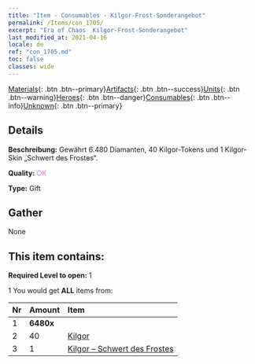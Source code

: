 ```yaml
---
title: "Item - Consumables - Kilgor-Frost-Sonderangebot"
permalink: /Items/con_1705/
excerpt: "Era of Chaos  Kilgor-Frost-Sonderangebot"
last_modified_at: 2021-04-16
locale: de
ref: "con_1705.md"
toc: false
classes: wide
---
```

 [Materials](/de/Items/){: .btn .btn--primary}[Artifacts](/de/Items/Artifacts/){: .btn .btn--success}[Units](/de/Items/Units/){: .btn .btn--warning}[Heroes](/de/Items/Heroes/){: .btn .btn--danger}[Consumables](/de/Items/Consumables/){: .btn .btn--info}[Unknown](/de/Items/Unknown/){: .btn .btn--primary}

## Details
 **Beschreibung:** Gewährt 6.480 Diamanten, 40 Kilgor-Tokens und 1 Kilgor-Skin „Schwert des Frostes“.

 **Quality:** <span style="color: #DA70D6">OK</span>

 **Type:** Gift

## Gather

  None

## This item contains:

 **Required Level to open:** 1

 1 You would get **ALL** items  from:

  | Nr | Amount |     Item    |
  |:---|:-------|:------------|
  | 1 |  **6480x** | <i class="fas fa-gem"/> |  | 
  | 2 | 40 | [Kilgor](/de/Items/her_374/) |  | 
  | 3 | 1 | [Kilgor – Schwert des Frostes](/de/Items/con_1055/) |  | 
